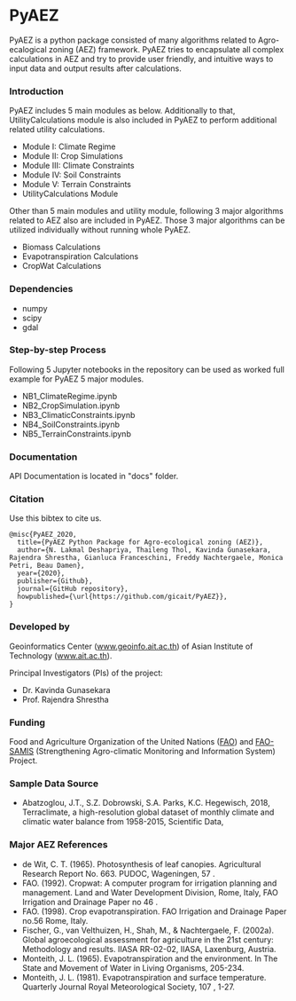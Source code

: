 # PyAEZ
PyAEZ is a python package consisted of many algorithms related to Agro-ecalogical zoning (AEZ) framework. PyAEZ tries to encapsulate all complex calculations in AEZ and try to provide user friendly, and intuitive ways to input data and output results after calculations.

### Introduction
PyAEZ includes 5 main modules as below. Additionally to that, UtilityCalculations module is also included in PyAEZ to perform additional related utility calculations.

* Module I: Climate Regime
* Module II: Crop Simulations
* Module III: Climate Constraints
* Module IV: Soil Constraints
* Module V: Terrain Constraints
* UtilityCalculations Module

Other than 5 main modules and utility module, following 3 major algorithms related to AEZ also are included in PyAEZ. Those 3 major algorithms can be utilized individually without running whole PyAEZ.

* Biomass Calculations
* Evapotranspiration Calculations
* CropWat Calculations

### Dependencies
* numpy
* scipy
* gdal

### Step-by-step Process
Following 5 Jupyter notebooks in the repository can be used as worked full example for PyAEZ 5 major modules.
* NB1_ClimateRegime.ipynb
* NB2_CropSimulation.ipynb
* NB3_ClimaticConstraints.ipynb
* NB4_SoilConstraints.ipynb
* NB5_TerrainConstraints.ipynb

### Documentation
API Documentation is located in "docs" folder.

### Citation
Use this bibtex to cite us.
```
@misc{PyAEZ_2020,
  title={PyAEZ Python Package for Agro-ecological zoning (AEZ)},
  author={N. Lakmal Deshapriya, Thaileng Thol, Kavinda Gunasekara, Rajendra Shrestha, Gianluca Franceschini, Freddy Nachtergaele, Monica Petri, Beau Damen},
  year={2020},
  publisher={Github},
  journal={GitHub repository},
  howpublished={\url{https://github.com/gicait/PyAEZ}},
}
```

### Developed by
Geoinformatics Center (www.geoinfo.ait.ac.th) of Asian Institute of Technology (www.ait.ac.th).

Principal Investigators (PIs) of the project:
* Dr. Kavinda Gunasekara
* Prof. Rajendra Shrestha

### Funding
Food and Agriculture Organization of the United Nations ([FAO](http://www.fao.org/home/en/)) and [FAO-SAMIS](http://www.fao.org/in-action/samis/en/) (Strengthening Agro-climatic Monitoring and Information System) Project.

### Sample Data Source
* Abatzoglou, J.T., S.Z. Dobrowski, S.A. Parks, K.C. Hegewisch, 2018, Terraclimate, a high-resolution global dataset of monthly climate and climatic water balance from 1958-2015, Scientific Data,

### Major AEZ References
* de Wit, C. T. (1965). Photosynthesis of leaf canopies. Agricultural Research Report No. 663. PUDOC, Wageningen, 57 .
* FAO. (1992). Cropwat: A computer program for irrigation planning and management. Land and Water Development Division, Rome, Italy, FAO Irrigation and Drainage Paper no 46 .
* FAO. (1998). Crop evapotranspiration. FAO Irrigation and Drainage Paper no.56 Rome, Italy.
* Fischer, G., van Velthuizen, H., Shah, M., & Nachtergaele, F. (2002a). Global agroecological assessment for agriculture in the 21st century: Methodology and results. IIASA RR-02-02, IIASA, Laxenburg, Austria.
* Monteith, J. L. (1965). Evapotranspiration and the environment. In The State and Movement of Water in Living Organisms, 205-234.
* Monteith, J. L. (1981). Evapotranspiration and surface temperature. Quarterly Journal Royal Meteorological Society, 107 , 1-27.

